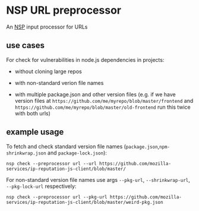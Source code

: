 # NSP URL preprocessor

An [NSP](https://github.com/nodesecurity/nsp) input processor for URLs


## use cases

For check for vulnerabilities in node.js dependencies in projects:

* without cloning large repos

* with non-standard verion file names

* with multiple package.json and other version files (e.g. if we have
  version files at `https://github.com/me/myrepo/blob/master/frontend`
  and `https://github.com/me/myrepo/blob/master/old-frontend` run this
  twice with both urls)


## example usage

To fetch and check standard version file names (`package.json`,`npm-shrinkwrap.json` and `package-lock.json`):

```console
nsp check --preprocessor url --url https://github.com/mozilla-services/ip-reputation-js-client/blob/master/
```

For non-standard version file names use args `--pkg-url`, `--shrinkwrap-url`, `--pkg-lock-url` respectively:

```console
nsp check --preprocessor url --pkg-url https://github.com/mozilla-services/ip-reputation-js-client/blob/master/weird-pkg.json
```
